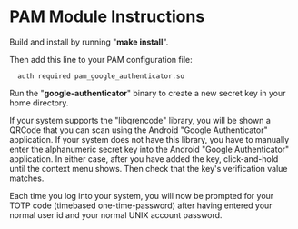 # PAM Module Instructions

Build and install by running "**make install**".

Then add this line to your PAM configuration file:
```
  auth required pam_google_authenticator.so
```

Run the "**google-authenticator**" binary to create a new secret key in your home
directory.

If your system supports the "libqrencode" library, you will be shown a QRCode
that you can scan using the Android "Google Authenticator" application. If your system does not have this library, you have to manually enter the alphanumeric secret key into the Android "Google Authenticator" application. In either case, after you have added the key, click-and-hold until the context menu shows. Then check that the key's verification value matches.

Each time you log into your system, you will now be prompted for your TOTP code (timebased one-time-password) after having entered your normal user id and your normal UNIX account password.